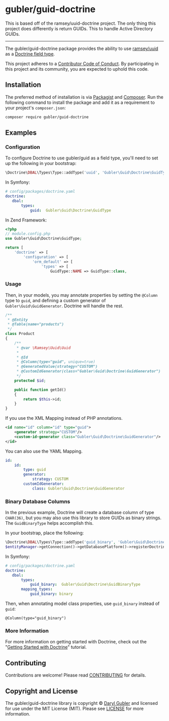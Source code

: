 # gubler/guid-doctrine

This is based off of the ramsey/uuid-doctrine project. The only thing this project does differently is return GUIDs. This to handle Active Directory GUIDs.

---

The gubler/guid-doctrine package provides the ability to use
[ramsey/uuid][ramsey-uuid] as a [Doctrine field type][doctrine-field-type].

This project adheres to a [Contributor Code of Conduct][conduct]. By participating in this project and its community, you are expected to uphold this code.

## Installation

The preferred method of installation is via [Packagist][] and [Composer][]. Run
the following command to install the package and add it as a requirement to
your project's `composer.json`:

```bash
composer require gubler/guid-doctrine
```

## Examples

### Configuration

To configure Doctrine to use gubler/guid as a field type, you'll need to set up
the following in your bootstrap:

``` php
\Doctrine\DBAL\Types\Type::addType('uuid', 'Gubler\Guid\Doctrine\GuidType');
```
In Symfony:
 ``` yaml
# config/packages/doctrine.yaml
doctrine:
    dbal:
        types:
            guid:  Gubler\Guid\Doctrine\GuidType
```
In Zend Framework:
```php
<?php 
// module.config.php
use Gubler\Guid\Doctrine\GuidType;

return [
    'doctrine' => [
        'configuration' => [
            'orm_default' => [
                'types' => [
                    GuidType::NAME => GuidType::class,
```

### Usage

Then, in your models, you may annotate properties by setting the `@Column`
type to `guid`, and defining a custom generator of `Gubler\Guid\GuidGenerator`.
Doctrine will handle the rest.

``` php
/**
 * @Entity
 * @Table(name="products")
 */
class Product
{
    /**
     * @var \Ramsey\Uuid\Uuid
     *
     * @Id
     * @Column(type="guid", unique=true)
     * @GeneratedValue(strategy="CUSTOM")
     * @CustomIdGenerator(class="Gubler\Guid\Doctrine\GuidGenerator")
     */
    protected $id;

    public function getId()
    {
        return $this->id;
    }
}
```

If you use the XML Mapping instead of PHP annotations.
``` XML
<id name="id" column="id" type="guid">
    <generator strategy="CUSTOM"/>
    <custom-id-generator class="Gubler\Guid\Doctrine\GuidGenerator"/>
</id>
```

You can also use the YAML Mapping.
``` yaml
id:
    id:
        type: guid
        generator:
            strategy: CUSTOM
        customIdGenerator:
            class: Gubler\Guid\Doctrine\GuidGenerator
```

### Binary Database Columns

In the previous example, Doctrine will create a database column of type `CHAR(36)`,
but you may also use this library to store GUIDs as binary strings. The
`GuidBinaryType` helps accomplish this.

In your bootstrap, place the following:

``` php
\Doctrine\DBAL\Types\Type::addType('guid_binary', 'Gubler\Guid\Doctrine\GuidBinaryType');
$entityManager->getConnection()->getDatabasePlatform()->registerDoctrineTypeMapping('guid_binary', 'binary');
```

In Symfony:
 ``` yaml
# config/packages/doctrine.yaml
doctrine:
    dbal:
        types:
            guid_binary:  Gubler\Guid\Doctrine\GuidBinaryType
        mapping_types:
            guid_binary: binary
```     

Then, when annotating model class properties, use `guid_binary` instead of `guid`:

    @Column(type="guid_binary")

### More Information

For more information on getting started with Doctrine, check out the "[Getting
Started with Doctrine][doctrine-getting-started]" tutorial.

## Contributing

Contributions are welcome! Please read [CONTRIBUTING][] for details.

## Copyright and License

The gubler/guid-doctrine library is copyright © [Daryl Gubler](http://dev88.co/) and
licensed for use under the MIT License (MIT). Please see [LICENSE][] for more
information.

[ramsey-uuid]: https://github.com/gubler/guid
[conduct]: https://github.com/gubler/guid-doctrine/blob/master/CODE_OF_CONDUCT.md
[doctrine-field-type]: http://doctrine-dbal.readthedocs.org/en/latest/reference/types.html
[packagist]: https://packagist.org/packages/gubler/guid-doctrine
[composer]: http://getcomposer.org/
[contributing]: https://github.com/gubler/guid-doctrine/blob/master/CONTRIBUTING.md
[doctrine-getting-started]: http://doctrine-orm.readthedocs.org/en/latest/tutorials/getting-started.html

[source]: https://github.com/gubler/guid-doctrine
[release]: https://packagist.org/packages/gubler/guid-doctrine
[license]: https://github.com/gubler/guid-doctrine/blob/master/LICENSE
[build]: https://travis-ci.org/gubler/guid-doctrine
[coverage]: https://coveralls.io/r/gubler/guid-doctrine?branch=master
[downloads]: https://packagist.org/packages/gubler/guid-doctrine

